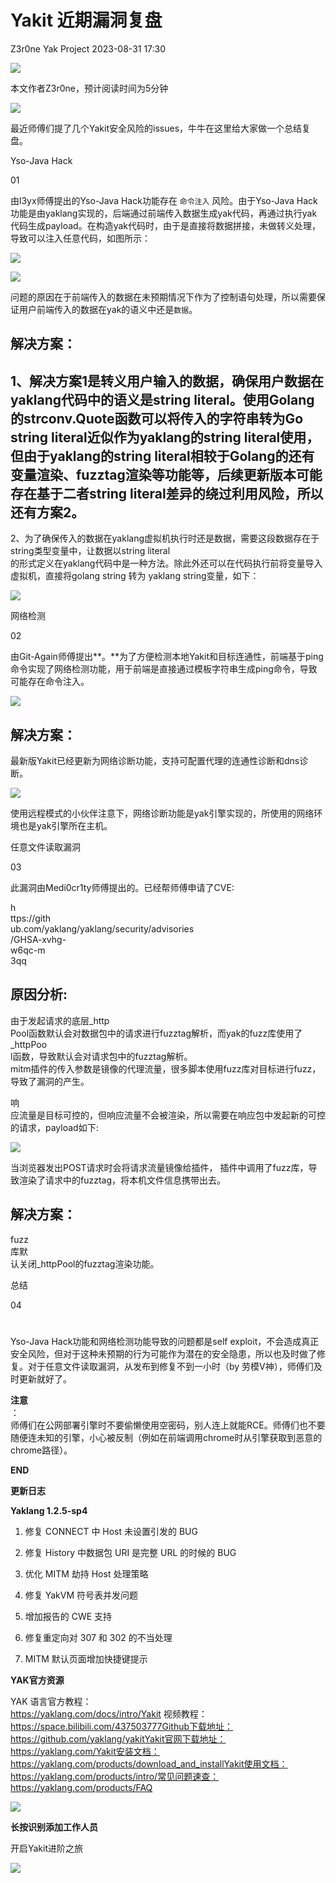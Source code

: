 #  Yakit 近期漏洞复盘   
Z3r0ne  Yak Project   2023-08-31 17:30  
  
![](https://mmbiz.qpic.cn/mmbiz_gif/f7AtEgJhMZc5BYI1O7qwYC876L6gkbkACCZMJOIAPQmNqT0uZojjJZcfPsNJk6EjcbicXiaaSZ6j4APvocaxlI1w/640?wx_fmt=gif "")  
  
  
本文作者Z3r0ne，预计阅读时间为5分钟  
  
![](https://mmbiz.qpic.cn/mmbiz_png/f7AtEgJhMZdIrxhBOjaKqpTh2Wlg1RPfvxv4Y3FdJ3HEXeuGF2EWdLxVhe4icr4OgnTicNh3xFJiaSBa9zj6APQUw/640?wx_fmt=png "")  
  
  
最近师傅们提了几个Yakit安全风险的issues，牛牛在这里给大家做一个总结复盘。  
  
Yso-Java Hack  
  
01  
  
  
由l3yx师傅提出的Yso-Java Hack功能存在 `命令注入` 风险。由于Yso-Java Hack功能是由yaklang实现的，后端通过前端传入数据生成yak代码，再通过执行yak代码生成payload。在构造yak代码时，由于是直接将数据拼接，未做转义处理，导致可以注入任意代码，如图所示：  
  
![](https://mmbiz.qpic.cn/mmbiz_png/f7AtEgJhMZeTK2NoqiaEqunkPt21TvW3MV7riaJlfQibgqJjBqURICgFUU0aQwjrKicoaoAAX5K7ibtukppAFJFbznA/640?wx_fmt=png "")  
  
![](https://mmbiz.qpic.cn/mmbiz_png/f7AtEgJhMZeTK2NoqiaEqunkPt21TvW3MqRficCsiacPYk0V2pQ0vTAWJYJHQVT2nlzehRHic8UwHIQvMPN8oibKwSQ/640?wx_fmt=png "")  
  
问题的原因在于前端传入的数据在未预期情况下作为了控制语句处理，所以需要保证用户前端传入的数据在yak的语义中还是`数据`。  
## 解决方案：  
## 1、解决方案1是转义用户输入的数据，确保用户数据在yaklang代码中的语义是string literal。使用Golang的strconv.Quote函数可以将传入的字符串转为Go string literal近似作为yaklang的string literal使用，但由于yaklang的string literal相较于Golang的还有变量渲染、fuzztag渲染等功能等，后续更新版本可能存在基于二者string literal差异的绕过利用风险，所以还有方案2。  
  
  
2、为了确保传入的数据在yaklang虚拟机执行时还是数据，需要这段数据存在于string类型变量中，让数据以string literal  
的形式定义在yaklang代码中是一种方法。除此外还可以在代码执行前将变量导入虚拟机，直接将golang string 转为 yaklang string变量，如下：  
  
  
![](https://mmbiz.qpic.cn/mmbiz_png/f7AtEgJhMZeTK2NoqiaEqunkPt21TvW3MmEz0QdsRWeI7AmvYJloeWqk9pjFX1R41kII4La3xHCKehoy4xpLRZQ/640?wx_fmt=png "")  
  
  
网络检测  
  
02  
  
  
由Git-Again师傅提出**。**为了方便检测本地Yakit和目标连通性，前端基于ping命令实现了网络检测功能，用于前端是直接通过模板字符串生成ping命令，导致可能存在命令注入。  
  
![](https://mmbiz.qpic.cn/mmbiz_png/f7AtEgJhMZeTK2NoqiaEqunkPt21TvW3M0LFLglgSTRzmjlye8moVycS5Sm2YepV5uPHspUfCaZ0Xbu2zvCmgNw/640?wx_fmt=png "")  
## 解决方案：  
  
最新版Yakit已经更新为网络诊断功能，支持可配置代理的连通性诊断和dns诊断。  
  
![](https://mmbiz.qpic.cn/mmbiz_png/f7AtEgJhMZeTK2NoqiaEqunkPt21TvW3MSibkcPAErHwv55YU3tQ2sEIW5ibib7OiaWWqtSE7CtUicZS7T8shcJSFs6Q/640?wx_fmt=png "")  
  
使用远程模式的小伙伴注意下，网络诊断功能是yak引擎实现的，所使用的网络环境也是yak引擎所在主机。  
  
  
任意文件读取漏洞  
  
03  
  
此漏洞由Medi0cr1ty师傅提出的。已经帮师傅申请了CVE:  
  
h  
ttps://gith  
ub.com/yaklang/yaklang/security/advisories  
/GHSA-xvhg-  
w6qc-m  
3qq  
## 原因分析:  
  
由于发起请求的底层_http  
Pool函数默认会对数据包中的请求进行fuzztag解析，而yak的fuzz库使用了_httpPoo  
l函数，导致默认会对请求包中的fuzztag解析。  
mitm插件的传入参数是镜像的代理流量，很多脚本使用fuzz库对目标进行fuzz，导致了漏洞的产生。  
  
响  
应流量是目标可控的，但响应流量不会被渲染，所以需要在响应包中发起新的可控的请求，payload如下:  
  
![](https://mmbiz.qpic.cn/mmbiz_png/f7AtEgJhMZeTK2NoqiaEqunkPt21TvW3MJribhyPL6TuUslWapXubG2JnRRA2jC2tnnmdHHaUsquiaP9IvRyPHrkA/640?wx_fmt=png "")  
  
  
当浏览器发出POST请求时会将请求流量镜像给插件， 插件中调用了fuzz库，导致渲染了请求中的fuzztag，将本机文件信息携带出去。  
## 解决方案：  
  
fuzz  
库默  
认关闭_httpPool的fuzztag渲染功能。  
  
  
总结  
  
04  
#   
  
Yso-Java Hack功能和网络检测功能导致的问题都是self exploit，不会造成真正安全风险，但对于这种未预期的行为可能作为潜在的安全隐患，所以也及时做了修复。对于任意文件读取漏洞，从发布到修复不到一小时（by 劳模V神），师傅们及时更新就好了。  
  
**注意**  
：  
师傅们在公网部署引擎时不要偷懒使用空密码，别人连上就能RCE。师傅们也不要随便连未知的引擎，小心被反制（例如在前端调用chrome时从引擎获取到恶意的chrome路径）。  
  
**END**  
  
  
  
**更新日志**  
  
**Yaklang 1.2.5-sp4**  
  
1. 修复 CONNECT 中 Host 未设置引发的 BUG  
  
2. 修复 History 中数据包 URI 是完整 URL 的时候的 BUG  
  
3. 优化 MITM 劫持 Host 处理策略  
  
4. 修复 YakVM 符号表并发问题  
  
5. 增加报告的 CWE 支持  
  
6. 修复重定向对 307 和 302 的不当处理  
  
7. MITM 默认页面增加快捷键提示  
  
  
**YAK官方资源**  
  
YAK 语言官方教程：  
https://yaklang.com/docs/intro/Yakit 视频教程：  
https://space.bilibili.com/437503777Github下载地址：  
https://github.com/yaklang/yakitYakit官网下载地址：  
https://yaklang.com/Yakit安装文档：  
https://yaklang.com/products/download_and_installYakit使用文档：  
https://yaklang.com/products/intro/常见问题速查：  
https://yaklang.com/products/FAQ  
  
![](https://mmbiz.qpic.cn/mmbiz_jpg/f7AtEgJhMZc6nLOagqic2nNou7bAeMlkj1CKwGWMGSiaeBCN9r5JBz87nQDSDFyRsPhWia09n3icgcNQicS7bK3qv8Q/640?wx_fmt=jpeg "")  
  
**长按识别添加工作人员**  
  
开启Yakit进阶之旅  
  
  
![](https://mmbiz.qpic.cn/mmbiz_jpg/f7AtEgJhMZc5BYI1O7qwYC876L6gkbkApbD3olMibe5ibfpRe8dC7ZcUc67sHfqVs4WNUdCiaxG4b2kL7AFvicpmjA/640?wx_fmt=jpeg "")  
  
  
